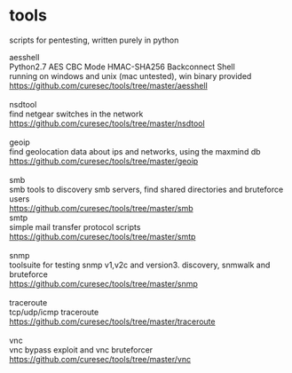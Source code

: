 # tools
scripts for pentesting, written purely in python

aesshell<br>
Python2.7 AES CBC Mode HMAC-SHA256 Backconnect Shell<br>
running on windows and unix (mac untested), win binary provided<br>
https://github.com/curesec/tools/tree/master/aesshell<br>
<br>
nsdtool<br>
find netgear switches in the network<br>
https://github.com/curesec/tools/tree/master/nsdtool<br>
<br>
geoip<br>
find geolocation data about ips and networks, using the maxmind db<br>
https://github.com/curesec/tools/tree/master/geoip<br>
<br>
smb<br>
smb tools to discovery smb servers, find shared directories and bruteforce users<br>
https://github.com/curesec/tools/tree/master/smb<br>
smtp<br>
simple mail transfer protocol scripts<br>
https://github.com/curesec/tools/tree/master/smtp<br>
<br>
snmp<br>
toolsuite for testing snmp v1,v2c and version3. discovery, snmwalk and bruteforce<br>
https://github.com/curesec/tools/tree/master/snmp<br>
<br>
traceroute<br>
tcp/udp/icmp traceroute<br>
https://github.com/curesec/tools/tree/master/traceroute<br>
<br>
vnc<br>
vnc bypass exploit and vnc bruteforcer<br>
https://github.com/curesec/tools/tree/master/vnc<br>
